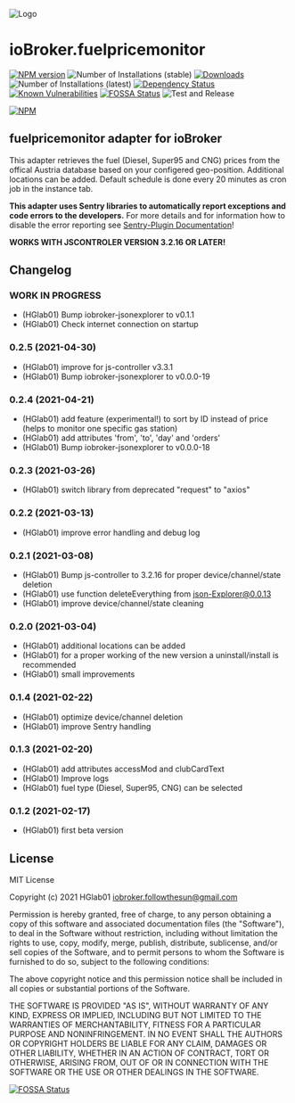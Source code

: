 ![Logo](admin/fuelpricemonitor.png)
# ioBroker.fuelpricemonitor

[![NPM version](http://img.shields.io/npm/v/iobroker.fuelpricemonitor.svg)](https://www.npmjs.com/package/iobroker.fuelpricemonitor)
![Number of Installations (stable)](http://iobroker.live/badges/fuelpricemonitor-stable.svg)
[![Downloads](https://img.shields.io/npm/dm/iobroker.fuelpricemonitor.svg)](https://www.npmjs.com/package/iobroker.fuelpricemonitor)
![Number of Installations (latest)](http://iobroker.live/badges/fuelpricemonitor-installed.svg)
[![Dependency Status](https://img.shields.io/david/HGlab01/iobroker.fuelpricemonitor.svg)](https://david-dm.org/HGlab01/iobroker.fuelpricemonitor)
[![Known Vulnerabilities](https://snyk.io/test/github/HGlab01/ioBroker.fuelpricemonitor/badge.svg)](https://snyk.io/test/github/HGlab01/ioBroker.fuelpricemonitor)
[![FOSSA Status](https://app.fossa.com/api/projects/git%2Bgithub.com%2FHGlab01%2FioBroker.fuelpricemonitor.svg?type=shield)](https://app.fossa.com/projects/git%2Bgithub.com%2FHGlab01%2FioBroker.fuelpricemonitor?ref=badge_shield)
![Test and Release](https://github.com/HGlab01/ioBroker.fuelpricemonitor/workflows/Test%20and%20Release/badge.svg)

[![NPM](https://nodei.co/npm/iobroker.fuelpricemonitor.png?downloads=true)](https://nodei.co/npm/iobroker.fuelpricemonitor/)

## fuelpricemonitor adapter for ioBroker

This adapter retrieves the fuel (Diesel, Super95 and CNG) prices from the offical Austria database based on your configered geo-position. Additional locations can be added.
Default schedule is done every 20 minutes as cron job in the instance tab.  

**This adapter uses Sentry libraries to automatically report exceptions and code errors to the developers.** For more details and for information how to disable the error reporting see [Sentry-Plugin Documentation](https://github.com/ioBroker/plugin-sentry#plugin-sentry)!  

**WORKS WITH JSCONTROLER VERSION 3.2.16 OR LATER!**

## Changelog
<!--
    Placeholder for the next version (at the beginning of the line):
    ### __WORK IN PROGRESS__
-->

### __WORK IN PROGRESS__
* (HGlab01) Bump iobroker-jsonexplorer to v0.1.1
* (HGlab01) Check internet connection on startup

### 0.2.5 (2021-04-30)
* (HGlab01) improve for js-controller v3.3.1
* (HGlab01) Bump iobroker-jsonexplorer to v0.0.0-19

### 0.2.4 (2021-04-21)
* (HGlab01) add feature (experimental!) to sort by ID instead of price (helps to monitor one specific gas station)
* (HGlab01) add attributes 'from', 'to', 'day' and 'orders'
* (HGlab01) Bump iobroker-jsonexplorer to v0.0.0-18

### 0.2.3 (2021-03-26)
* (HGlab01) switch library from deprecated "request" to "axios"

### 0.2.2 (2021-03-13)
* (HGlab01) improve error handling and debug log

### 0.2.1 (2021-03-08)
* (HGlab01) Bump js-controller to 3.2.16 for proper device/channel/state deletion
* (HGlab01) use function deleteEverything from json-Explorer@0.0.13
* (HGlab01) improve device/channel/state cleaning

### 0.2.0 (2021-03-04)
* (HGlab01) additional locations can be added
* (HGlab01) for a proper working of the new version a uninstall/install is recommended
* (HGlab01) small improvements

### 0.1.4 (2021-02-22)
* (HGlab01) optimize device/channel deletion
* (HGlab01) improve Sentry handling

### 0.1.3 (2021-02-20)
* (HGlab01) add attributes accessMod and clubCardText
* (HGlab01) Improve logs
* (HGlab01) fuel type (Diesel, Super95, CNG) can be selected

### 0.1.2 (2021-02-17)
* (HGlab01) first beta version

## License
MIT License

Copyright (c) 2021 HGlab01 <iobroker.followthesun@gmail.com>

Permission is hereby granted, free of charge, to any person obtaining a copy
of this software and associated documentation files (the "Software"), to deal
in the Software without restriction, including without limitation the rights
to use, copy, modify, merge, publish, distribute, sublicense, and/or sell
copies of the Software, and to permit persons to whom the Software is
furnished to do so, subject to the following conditions:

The above copyright notice and this permission notice shall be included in all
copies or substantial portions of the Software.

THE SOFTWARE IS PROVIDED "AS IS", WITHOUT WARRANTY OF ANY KIND, EXPRESS OR
IMPLIED, INCLUDING BUT NOT LIMITED TO THE WARRANTIES OF MERCHANTABILITY,
FITNESS FOR A PARTICULAR PURPOSE AND NONINFRINGEMENT. IN NO EVENT SHALL THE
AUTHORS OR COPYRIGHT HOLDERS BE LIABLE FOR ANY CLAIM, DAMAGES OR OTHER
LIABILITY, WHETHER IN AN ACTION OF CONTRACT, TORT OR OTHERWISE, ARISING FROM,
OUT OF OR IN CONNECTION WITH THE SOFTWARE OR THE USE OR OTHER DEALINGS IN THE
SOFTWARE.


[![FOSSA Status](https://app.fossa.com/api/projects/git%2Bgithub.com%2FHGlab01%2FioBroker.fuelpricemonitor.svg?type=large)](https://app.fossa.com/projects/git%2Bgithub.com%2FHGlab01%2FioBroker.fuelpricemonitor?ref=badge_large)

